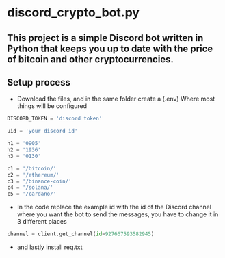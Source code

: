 # discord_crypto_bot.py
This project is a simple Discord bot written in Python that keeps you up to date with the price of bitcoin and other cryptocurrencies.
---

## Setup process

* Download the files, and in the same folder create a (.env) Where most things will be configured

```python
DISCORD_TOKEN = 'discord token'

uid = 'your discord id'

h1 = '0905'
h2 = '1936'
h3 = '0130'

c1 = '/bitcoin/'
c2 = '/ethereum/'
c3 = '/binance-coin/'
c4 = '/solana/'
c5 = '/cardano/'

```

* In the code replace the example id with the id of the Discord channel where you want the bot to send the messages, you have to change it in 3 different places

```python
channel = client.get_channel(id=927667593582945)
```

* and lastly install req.txt
